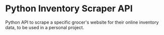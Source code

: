 # Python Inventory Scraper API

Python API to scrape a specific grocer's website for their online inventory data, to be used in a personal project.
